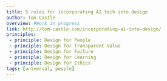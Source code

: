 ```yaml
---
title: 5 rules for incorporating AI tech into design
author: Tom Castle
overview: #Work in progress
link: http://tom-castle.com/incorporating-ai-into-design/
principles:
 - principle: Design for People
 - principle: Design for Transparent Value
 - principle: Design for Failure
 - principle: Design for Learning
 - principle: Design for Ethics
tags: [universal, people]
---
```

